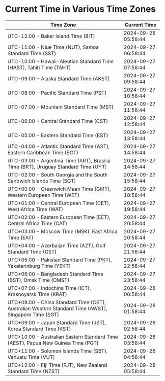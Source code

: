 # Current Time in Various Time Zones

| Time Zone | Current Time |
|-----------|--------------|
| UTC-12:00 - Baker Island Time (BIT) | 2024-09-28 05:58:44 |
| UTC-11:00 - Niue Time (NUT), Samoa Standard Time (SST) | 2024-09-27 06:58:44 |
| UTC-10:00 - Hawaii-Aleutian Standard Time (HAST), Tahiti Time (TAHT) | 2024-09-27 07:58:44 |
| UTC-09:00 - Alaska Standard Time (AKST) | 2024-09-27 09:58:44 |
| UTC-08:00 - Pacific Standard Time (PST) | 2024-09-27 10:58:44 |
| UTC-07:00 - Mountain Standard Time (MST) | 2024-09-27 11:58:44 |
| UTC-06:00 - Central Standard Time (CST) | 2024-09-27 12:58:44 |
| UTC-05:00 - Eastern Standard Time (EST) | 2024-09-27 13:58:44 |
| UTC-04:00 - Atlantic Standard Time (AST), Eastern Caribbean Time (ECT) | 2024-09-27 14:58:44 |
| UTC-03:00 - Argentina Time (ART), Brasília Time (BRT), Uruguay Standard Time (UYT) | 2024-09-27 14:58:44 |
| UTC-02:00 - South Georgia and the South Sandwich Islands Time (SGT) | 2024-09-27 15:58:44 |
| UTC±00:00 - Greenwich Mean Time (GMT), Western European Time (WET) | 2024-09-27 18:58:44 |
| UTC+01:00 - Central European Time (CET), West Africa Time (WAT) | 2024-09-27 19:58:44 |
| UTC+02:00 - Eastern European Time (EET), Central Africa Time (CAT) | 2024-09-27 20:58:44 |
| UTC+03:00 - Moscow Time (MSK), East Africa Time (EAT) | 2024-09-27 20:58:44 |
| UTC+04:00 - Azerbaijan Time (AZT), Gulf Standard Time (GST) | 2024-09-27 21:58:44 |
| UTC+05:00 - Pakistan Standard Time (PKT), Yekaterinburg Time (YEKT) | 2024-09-27 22:58:44 |
| UTC+06:00 - Bangladesh Standard Time (BST), Omsk Time (OMST) | 2024-09-27 23:58:44 |
| UTC+07:00 - Indochina Time (ICT), Krasnoyarsk Time (KRAT) | 2024-09-28 00:58:44 |
| UTC+08:00 - China Standard Time (CST), Australian Western Standard Time (AWST), Singapore Time (SGT) | 2024-09-28 01:58:44 |
| UTC+09:00 - Japan Standard Time (JST), Korea Standard Time (KST) | 2024-09-28 02:58:44 |
| UTC+10:00 - Australian Eastern Standard Time (AEST), Papua New Guinea Time (PGT) | 2024-09-28 03:58:44 |
| UTC+11:00 - Solomon Islands Time (SBT), Vanuatu Time (VUT) | 2024-09-28 04:58:44 |
| UTC+12:00 - Fiji Time (FJT), New Zealand Standard Time (NZST) | 2024-09-28 05:58:44 |
